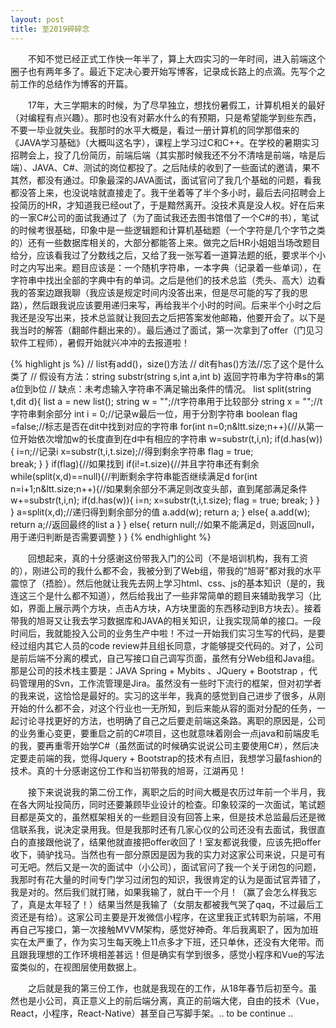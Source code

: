 ```yaml
---
layout: post
title: 至2019碎碎念
---
```


&ensp;&ensp;&ensp;&ensp;不知不觉已经正式工作快一年半了，算上大四实习的一年时间，进入前端这个圈子也有两年多了。最近下定决心要开始写博客，记录成长路上的点滴。先写个之前工作的总结作为博客的开篇。

&ensp;&ensp;&ensp;&ensp;17年，大三学期末的时候，为了尽早独立，想找份暑假工，计算机相关的最好（对编程有点兴趣）。那时也没有对薪水什么的有预期，只是希望能学到些东西，不要一毕业就失业。我那时的水平大概是，看过一册计算机的同学那借来的《JAVA学习基础》（大概叫这名字），课程上学习过C和C++。在学校的暑期实习招聘会上，投了几份简历，前端后端（其实那时候我还不分不清啥是前端，啥是后端）、JAVA、C#、测试的岗位都投了。之后陆续的收到了一些面试的邀请，果不其然，都没有通过。印象最深的JAVA面试，面试官问了我几个基础的问题，看我都没答上来，也没说啥就直接走了。我干坐着等了半个多小时，最后去问招聘会上投简历的HR，才知道我已经out了，于是黯然离开。没技术真是没人权。好在后来的一家C#公司的面试我通过了（为了面试我还去图书馆借了一个C#的书），笔试的时候考很基础，印象中是一些逻辑题和计算机基础题（一个字符是几个字节之类的）还有一些数据库相关的，大部分都能答上来。做完之后HR小姐姐当场改题目给分，应该看我过了分数线之后，又给了我一张写着一道算法题的纸，要求半个小时之内写出来。题目应该是：一个随机字符串，一本字典（记录着一些单词），在字符串中找出全部的字典中有的单词。之后是他们的技术总监（秃头、高大）边看我的答案边跟我聊（我应该是规定时间内没答出来，但是尽可能的写了我的思路），然后跟我说应该要用递归来写，再给我半个小时的时间。后来半个小时之后我还是没写出来，技术总监就让我回去之后把答案发他邮箱，他要开会了。以下是我当时的解答（翻邮件翻出来的）。最后通过了面试，第一次拿到了offer（门见习软件工程师），暑假开始就兴冲冲的去报道啦！

{% highlight js %}
// list有add()，size()方法
// dit有has()方法//忘了这个是什么类了
// 假设有方法：string substr(string s,int a,int b) 返回字符串为字符串s的第a位到b位
// 缺点：未考虑输入字符串不满足输出条件的情况。
list split(string t,dit d){
  list a = new list();
  string w = "";//t字符串用于比较部分
  string x = "";//t字符串剩余部分
  int i = 0;//记录w最后一位，用于分割字符串
  boolean flag =false;//标志是否在dit中找到对应的字符串
  for(int n=0;n&ltt.size;n++){//从第一位开始依次增加w的长度直到在d中有相应的字符串
      w=substr(t,i,n);
      if(d.has(w)){
        i=n;//记录i
        x=substr(t,i,t.size);//得到剩余字符串
        flag = true;		
        break;
      }
  }
  if(flag){//如果找到
    if(i!=t.size){//并且字符串还有剩余
      while(split(x,d)==null){//判断剩余字符串能否继续满足d
        for(int n=i+1;n&ltt.size;n++){//如果剩余部分不满足则改变头部，直到尾部满足条件
          w+=substr(t,i,n);
          if(d.has(w)){
            i=n;
            x=substr(t,i,t.size);
            flag = true;
            break;
          }
        }
      }
      a=split(x,d);//递归得到剩余部分的值
      a.add(w);	
      return a;
    }
    else{
      a.add(w);
      return a;//返回最终的list a
    }
  }
  else{
    return null;//如果不能满足d，则返回null，用于递归判断是否需要调整
  }
}
{% endhighlight %}

&ensp;&ensp;&ensp;&ensp;回想起来，真的十分感谢这份带我入门的公司（不是培训机构，我有工资的），刚进公司的我什么都不会，我被分到了Web组，带我的“旭哥”都对我的水平震惊了（捂脸）。然后他就让我先去网上学习html、css、js的基本知识（是的，我连这三个是什么都不知道），然后给我出了一些非常简单的题目来辅助我学习（比如，界面上展示两个方块，点击A方块，A方块里面的东西移动到B方块去）。接着带我的旭哥又让我去学习数据库和JAVA的相关知识，让我实现简单的接口。一段时间后，我就能投入公司的业务生产中啦！不过一开始我们实习生写的代码，是要经过组内其它人员的code review并且组长同意，才能够提交代码的。对了，公司是前后端不分离的模式，自己写接口自己调写页面，虽然有分Web组和Java组。那是公司的技术栈主要是：JAVA Spring + Mybits 、JQuery + Bootstrap ，代码管理用的Svn，工作流管理是Jira。虽然没有一些时下流行的框架，但对初学者的我来说，这恰恰是最好的。实习的这半年，我真的感觉到自己进步了很多，从刚开始的什么都不会，对这个行业也一无所知，到后来能从容的面对分配的任务，一起讨论寻找更好的方法，也明确了自己之后要走前端这条路。离职的原因是，公司的业务重心变更，要重启之前的C#项目，这也就意味着刚会一点java和前端皮毛的我，要再重零开始学C#（虽然面试的时候确实说说公司主要使用C#），然后决定要走前端的我，觉得Jquery + Bootstrap的技术有点旧，我想学习最fashion的技术。真的十分感谢这份工作和当初带我的旭哥，江湖再见！

&ensp;&ensp;&ensp;&ensp;接下来说说我的第二份工作，离职之后的时间大概是农历过年前一个半月，我在各大网址投简历，同时还要兼顾毕业设计的检查。印象较深的一次面试，笔试题目都是英文的，虽然框架相关的一些题目没有回答上来，但是技术总监最后还是微信联系我，说决定录用我。但是我那时还有几家心仪的公司还没有去面试，我很直白的直接跟他说了，结果他就直接把offer收回了！室友都说我傻，应该先把offer收下，骑驴找马。当然也有一部分原因是因为我的实力对这家公司来说，只是可有可无吧。然后又是一次的面试中（小公司），面试官问了我一个关于闭包的问题，我那时有花大量的时间专门学习过闭包的知识，我很肯定的认为是面试官弄错了，我是对的。然后我们就打赌，如果我输了，就白干一个月！（赢了会怎么样我忘了，真是太年轻了！）结果当然是我输了（女朋友都被我气哭了qaq，不过最后工资还是有给）。这家公司主要是开发微信小程序，在这里我正式转职为前端，不用再自己写接口，第一次接触MVVM架构，感觉好神奇。年后我离职了，因为加班实在太严重了，作为实习生每天晚上11点多才下班，还只单休，还没有大佬带。而且跟我理想的工作环境相差甚远！但是确实有学到很多，感觉小程序和Vue的写法蛮类似的，在视图层使用数据上。

&ensp;&ensp;&ensp;&ensp;之后就是我的第三份工作，也就是我现在的工作，从18年春节后初至今。虽然也是小公司，真正意义上的前后端分离，真正的前端大佬，自由的技术（Vue，React，小程序，React-Native）甚至自己写脚手架。.. to be continue ..